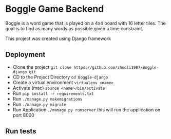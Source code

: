 # Boggle Game Backend
Boggle is a word game that is played on a 4x4 board with 16 letter tiles. 
The goal is to find as many words as possible given a time constraint.  

This project was created using Django framework


## Deployment

- Clone the project `git clone https://github.com/zhuoli1987/Boggle-django.git`
- CD to the Project Directory `cd Boggle-django`
- Create a virtual environment `virtualenv <name>`
- Activate (mac) `source <name>/bin/activate`
- Run `pip install -r requirements.txt`
- Run `./manage.py makemigrations`
- Run `./manage.py migrate`
- Run Application `./manage.py runserver` this will run the application on port 8000

## Run tests


